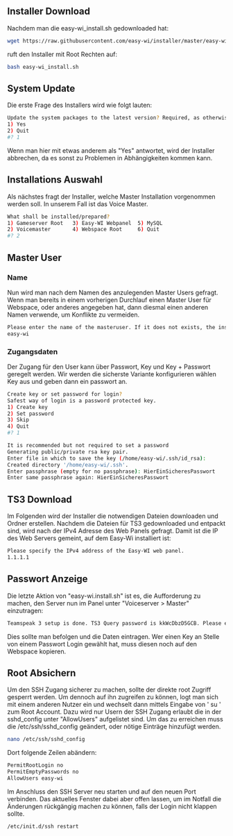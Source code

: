 ## Installer Download

Nachdem man die easy-wi_install.sh gedownloaded hat:

```sh
wget https://raw.githubusercontent.com/easy-wi/installer/master/easy-wi_install.sh
```

ruft den Installer mit Root Rechten auf:

```sh
bash easy-wi_install.sh
```

## System Update

Die erste Frage des Installers wird wie folgt lauten:

```sh
Update the system packages to the latest version? Required, as otherwise dependencies might brake!
1) Yes
2) Quit
#? 1
```

Wenn man hier mit etwas anderem als "Yes" antwortet, wird der Installer abbrechen, da es sonst zu Problemen in Abhängigkeiten kommen kann.

## Installations Auswahl

Als nächstes fragt der Installer, welche Master Installation vorgenommen werden soll. In unserem Fall ist das Voice Master.

```sh
What shall be installed/prepared?
1) Gameserver Root   3) Easy-WI Webpanel  5) MySQL
2) Voicemaster       4) Webspace Root     6) Quit
#? 2
```

## Master User

### Name

Nun wird man nach dem Namen des anzulegenden Master Users gefragt. Wenn man bereits in einem vorherigen Durchlauf einen Master User für Webspace, oder anderes angegeben hat, dann diesmal einen anderen Namen verwende, um Konflikte zu vermeiden.

```sh
Please enter the name of the masteruser. If it does not exists, the installer will create it.
easy-wi
```

### Zugangsdaten

Der Zugang für den User kann über Passwort, Key und Key + Passwort geregelt werden. Wir werden die sicherste Variante konfigurieren wählen Key aus und geben dann ein passwort an.

```sh
Create key or set password for login?
Safest way of login is a password protected key.
1) Create key
2) Set password
3) Skip
4) Quit
#? 1

It is recommended but not required to set a password
Generating public/private rsa key pair.
Enter file in which to save the key (/home/easy-wi/.ssh/id_rsa):
Created directory '/home/easy-wi/.ssh'.
Enter passphrase (empty for no passphrase): HierEinSicheresPasswort
Enter same passphrase again: HierEinSicheresPasswort
```

## TS3 Download

Im Folgenden wird der Installer die notwendigen Dateien downloaden und Ordner erstellen.
Nachdem die Dateien für TS3 gedownloaded und entpackt sind, wird nach der IPv4 Adresse des Web Panels gefragt. Damit ist die IP des Web Servers gemeint, auf dem Easy-Wi installiert ist:

```sh
Please specify the IPv4 address of the Easy-WI web panel.
1.1.1.1
```

## Passwort Anzeige

Die letzte Aktion von "easy-wi.install.sh" ist es, die Aufforderung zu machen, den Server nun im Panel unter "Voiceserver > Master" einzutragen:

```sh
Teamspeak 3 setup is done. TS3 Query password is kkWcDbzD5GCB. Please enter the data at the webpanel at "Voiceserver > Master > Add".
```

Dies sollte man befolgen und die Daten eintragen. Wer einen Key an Stelle von einem Passwort Login gewählt hat, muss diesen noch auf den Webspace kopieren.

## Root Absichern

Um den SSH Zugang sicherer zu machen, sollte der direkte root Zugriff gesperrt werden. Um dennoch auf ihn zugreifen zu können, logt man sich mit einem anderen Nutzer ein und wechselt dann mittels Eingabe von ' su ' zum Root Account. Dazu wird nur Usern der SSH Zugang erlaubt die in der sshd_config unter "AllowUsers" aufgelistet sind. Um das zu erreichen muss die /etc/ssh/sshd_config geändert, oder nötige Einträge hinzufügt werden.

```sh
nano /etc/ssh/sshd_config
```

Dort folgende Zeilen abändern:

```sh
PermitRootLogin no
PermitEmptyPasswords no
AllowUsers easy-wi
```

Im Anschluss den SSH Server neu starten und auf den neuen Port verbinden. Das aktuelles Fenster dabei aber offen lassen, um im Notfall die Änderungen rückgängig machen zu können, falls der Login nicht klappen sollte.

```sh
/etc/init.d/ssh restart
```